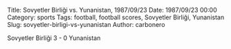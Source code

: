 Title: Sovyetler Birliği vs. Yunanistan, 1987/09/23
Date: 1987/09/23 00:00
Category: sports
Tags: football, football scores, Sovyetler Birliği, Yunanistan
Slug: sovyetler-birligi-vs-yunanistan
Author: carbonero


Sovyetler Birliği 3 - 0 Yunanistan

